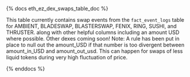 {% docs eth_ez_dex_swaps_table_doc %}

This table currently contains swap events from the ```fact_event_logs``` table for AMBIENT, BLADESWAP, BLASTERSWAP, FENIX, RING, SUSHI, and THRUSTER. along with other helpful columns including an amount USD where possible. Other dexes coming soon!
Note: A rule has been put in place to null out the amount_USD if that number is too divergent between amount_in_USD and amount_out_usd. This can happen for swaps of less liquid tokens during very high fluctuation of price.

{% enddocs %}